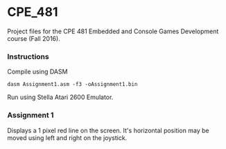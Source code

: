 # CPE_481
Project files for the CPE 481 Embedded and Console Games Development course (Fall 2016).

### Instructions
Compile using DASM
```
dasm Assignment1.asm -f3 -oAssignment1.bin
```
Run using Stella Atari 2600 Emulator.

### Assignment 1
Displays a 1 pixel red line on the screen. It's horizontal position may be moved using left and right on the joystick.
